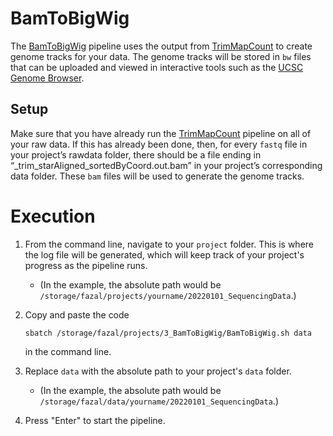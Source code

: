 # BamToBigWig
The [BamToBigWig](https://fazallabbcm.github.io/FazalLabPipelines/BamToBigWig) pipeline uses the 
output from [TrimMapCount](https://fazallabbcm.github.io/FazalLabPipelines/TrimMapCount) to create 
genome tracks for your data. The genome tracks will be stored in `bw` files that can be uploaded and 
viewed in interactive tools such as the [UCSC Genome Browser](https://genome.ucsc.edu/).



## Setup

Make sure that you have already run the 
[TrimMapCount](https://fazallabbcm.github.io/FazalLabPipelines/TrimMapCount) pipeline on all of your 
raw data. If this has already been done, then, for every `fastq` file in your project’s rawdata 
folder, there should be a file ending in “_trim_starAligned_sortedByCoord.out.bam” in your project’s 
corresponding data folder. These `bam` files will be used to generate the genome tracks.



# Execution

1. From the command line, navigate to your `project` folder. This is where the log file will be generated, which 
   will keep track of your project's progress as the pipeline runs.
   - (In the example, the absolute path would be `/storage/fazal/projects/yourname/20220101_SequencingData`.)

2. Copy and paste the code
   ```
   sbatch /storage/fazal/projects/3_BamToBigWig/BamToBigWig.sh data
   ```
   in the command line.

3. Replace `data` with the absolute path to your project's `data` folder.
   - (In the example, the absolute path would be `/storage/fazal/data/yourname/20220101_SequencingData`.)

4. Press "Enter" to start the pipeline.
